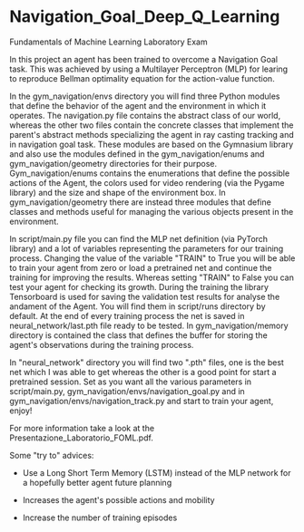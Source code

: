 # Navigation_Goal_Deep_Q_Learning
Fundamentals of Machine Learning Laboratory Exam

In this project an agent has been trained to overcome a Navigation Goal task. This was achieved by using a Multilayer Perceptron (MLP) for learing to reproduce Bellman optimality equation for the action-value function.

In the gym_navigation/envs directory you will find three Python modules that define the behavior of the agent and the environment in which it operates. The navigation.py file contains the abstract class of our world, whereas the other two files contain the concrete classes that implement the parent's abstract methods specializing the agent in ray casting tracking and in navigation goal task. These modules are based on the Gymnasium library and also use the modules defined in the gym_navigation/enums and gym_navigation/geometry directories for their purpose. Gym_navigation/enums contains the enumerations that define the possible actions of the Agent, the colors used for video rendering (via the Pygame library) and the size and shape of the environment box. In gym_navigation/geometry there are instead three modules that define classes and methods useful for managing the various objects present in the environment.

In script/main.py file you can find the MLP net definition (via PyTorch library) and a lot of variables representing the parameters for our training process. Changing the value of the variable "TRAIN" to True you will be able to train your agent from zero or load a pretrained net and continue the training for improving the results. Whereas setting "TRAIN" to False you can test your agent for checking its growth. During the training the library Tensorboard is used for saving the validation test results for analyse the andament of the Agent. You will find them in script/runs directory by default. At the end of every training process the net is saved in neural_network/last.pth file ready to be tested. In gym_navigation/memory directory is contained the class that defines the buffer for storing the agent's observations during the training process. 

In "neural_network" directory you will find two ".pth" files, one is the best net which I was able to get whereas the other is a good point for start a pretrained session. Set as you want all the various parameters in script/main.py, gym_navigation/envs/navigation_goal.py and in gym_navigation/envs/navigation_track.py and start to train your agent, enjoy!

For more information take a look at the Presentazione_Laboratorio_FOML.pdf. 

Some "try to" advices:

- Use a Long Short Term Memory (LSTM) instead of the MLP network for a hopefully better agent future planning

- Increases the agent's possible actions and mobility

- Increase the number of training episodes
